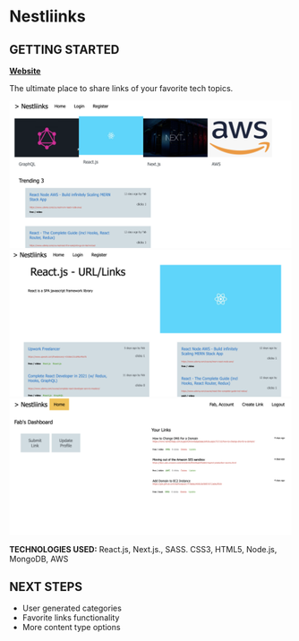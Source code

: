 # Nestliinks

## GETTING STARTED

[<b>Website</b>](http://nestliinks.com/)

The ultimate place to share links of your favorite tech topics.

<img src="/public/images/home.png">
<img src="/public/images/category.png">
<img src="/public/images/dashboard.png">

<b>TECHNOLOGIES USED:</b> React.js, Next.js., SASS. CSS3, HTML5, Node.js, MongoDB, AWS

## NEXT STEPS

- User generated categories
- Favorite links functionality
- More content type options
